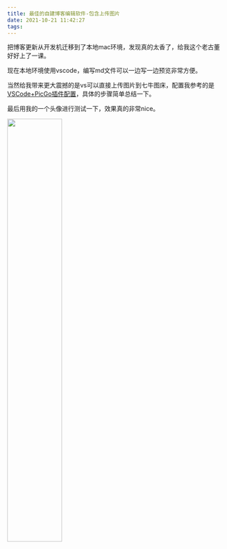 ```yaml
---
title: 最佳的自建博客编辑软件-包含上传图片
date: 2021-10-21 11:42:27
tags:
---
```


把博客更新从开发机迁移到了本地mac环境，发现真的太香了，给我这个老古董好好上了一课。

现在本地环境使用vscode，编写md文件可以一边写一边预览非常方便。

当然给我带来更大震撼的是vs可以直接上传图片到七牛图床，配置我参考的是[VSCode+PicGo插件配置](https://zhuanlan.zhihu.com/p/163826941)，具体的步骤简单总结一下。

最后用我的一个头像进行测试一下，效果真的非常nice。
<!--more-->

<img src="https://cdn.tanghaiyu.com/p2.jpeg" width="50%" height="50%">
